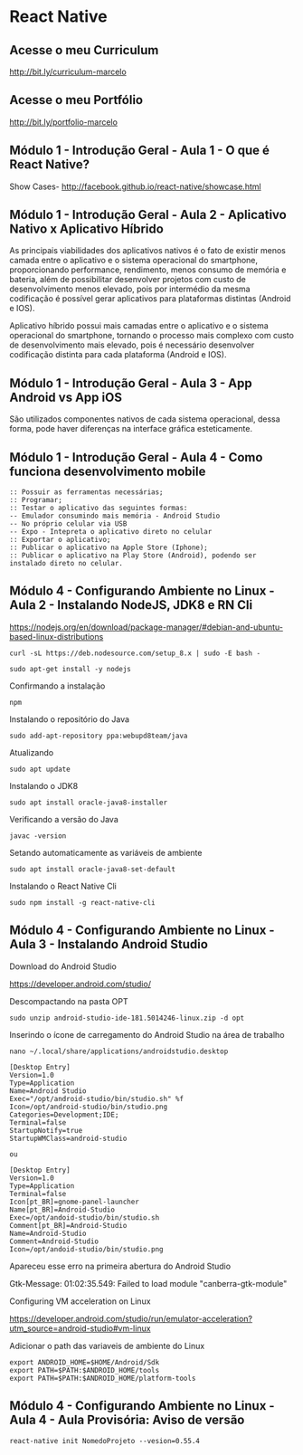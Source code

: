 # React Native

## Acesse o meu Curriculum

http://bit.ly/curriculum-marcelo

## Acesse o meu Portfólio

http://bit.ly/portfolio-marcelo

## Módulo 1 - Introdução Geral - Aula 1 - O que é React Native?

Show Cases- http://facebook.github.io/react-native/showcase.html

## Módulo 1 - Introdução Geral - Aula 2 - Aplicativo Nativo x Aplicativo Híbrido

As principais viabilidades dos aplicativos nativos é o fato de existir menos camada entre o aplicativo e o sistema operacional do smartphone, proporcionando performance, rendimento, menos consumo de memória e bateria, além de possibilitar desenvolver projetos com custo de desenvolvimento menos elevado, pois por intermédio da mesma codificação é possível gerar aplicativos para plataformas distintas (Android e IOS).

Aplicativo híbrido possui mais camadas entre o aplicativo e o sistema operacional do smartphone, tornando o processo mais complexo com custo de desenvolvimento mais elevado, pois é necessário desenvolver codificação distinta para cada plataforma (Android e IOS).

## Módulo 1 - Introdução Geral - Aula 3 - App Android vs App iOS

São utilizados componentes nativos de cada sistema operacional, dessa forma, pode haver diferenças na interface gráfica esteticamente.

## Módulo 1 - Introdução Geral - Aula 4 - Como funciona desenvolvimento mobile

    :: Possuir as ferramentas necessárias;
    :: Programar;
    :: Testar o aplicativo das seguintes formas:
    -- Emulador consumindo mais memória - Android Studio
    -- No próprio celular via USB
    -- Expo - Intepreta o aplicativo direto no celular
    :: Exportar o aplicativo;
    :: Publicar o aplicativo na Apple Store (Iphone);
    :: Publicar o aplicativo na Play Store (Android), podendo ser instalado direto no celular.

## Módulo 4 - Configurando Ambiente no Linux - Aula 2 - Instalando NodeJS, JDK8 e RN Cli

https://nodejs.org/en/download/package-manager/#debian-and-ubuntu-based-linux-distributions

    curl -sL https://deb.nodesource.com/setup_8.x | sudo -E bash -

    sudo apt-get install -y nodejs

Confirmando a instalação

    npm

Instalando o repositório do Java

    sudo add-apt-repository ppa:webupd8team/java

Atualizando

    sudo apt update

Instalando o JDK8

    sudo apt install oracle-java8-installer

Verificando a versão do Java

    javac -version

Setando automaticamente as variáveis de ambiente

    sudo apt install oracle-java8-set-default

Instalando o React Native Cli

    sudo npm install -g react-native-cli

## Módulo 4 - Configurando Ambiente no Linux - Aula 3 - Instalando Android Studio

Download do Android Studio

https://developer.android.com/studio/

Descompactando na pasta OPT

    sudo unzip android-studio-ide-181.5014246-linux.zip -d opt

Inserindo o ícone de carregamento do Android Studio na área de trabalho

    nano ~/.local/share/applications/androidstudio.desktop

    [Desktop Entry]
    Version=1.0
    Type=Application
    Name=Android Studio
    Exec="/opt/android-studio/bin/studio.sh" %f
    Icon=/opt/android-studio/bin/studio.png
    Categories=Development;IDE;
    Terminal=false
    StartupNotify=true
    StartupWMClass=android-studio

    ou

    [Desktop Entry]
    Version=1.0
    Type=Application
    Terminal=false
    Icon[pt_BR]=gnome-panel-launcher
    Name[pt_BR]=Android-Studio
    Exec=/opt/andoid-studio/bin/studio.sh
    Comment[pt_BR]=Android-Studio
    Name=Android-Studio
    Comment=Android-Studio
    Icon=/opt/andoid-studio/bin/studio.png

Apareceu esse erro na primeira abertura do Android Studio

Gtk-Message: 01:02:35.549: Failed to load module "canberra-gtk-module"

Configuring VM acceleration on Linux

https://developer.android.com/studio/run/emulator-acceleration?utm_source=android-studio#vm-linux

Adicionar o path das variaveis de ambiente do Linux

    export ANDROID_HOME=$HOME/Android/Sdk
    export PATH=$PATH:$ANDROID_HOME/tools
    export PATH=$PATH:$ANDROID_HOME/platform-tools

## Módulo 4 - Configurando Ambiente no Linux - Aula 4 - Aula Provisória: Aviso de versão

    react-native init NomedoProjeto --vesion=0.55.4
